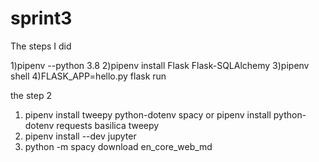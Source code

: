 # sprint3

The steps I did

1)pipenv --python 3.8
2)pipenv install Flask Flask-SQLAlchemy
3)pipenv shell
4)FLASK_APP=hello.py flask run



the step 2

1) pipenv install tweepy python-dotenv spacy or pipenv install python-dotenv requests basilica tweepy
2)  pipenv install --dev jupyter
3) python -m spacy download en_core_web_md
